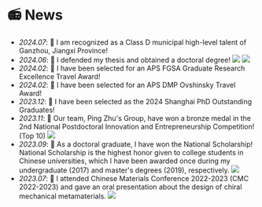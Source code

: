 # 📻 News
- *2024.07*: 🎉 I am recognized as a Class D municipal high-level talent of Ganzhou, Jiangxi Province! 
- *2024.06*: 🎉 I defended my thesis and obtained a doctoral degree! [![](https://img.shields.io/badge/Photo-red)](./images/PhD1.png) [![](https://img.shields.io/badge/Photo-red)](./images/PhD2.png)
- *2024.02*: 🎉 I have been selected for an APS FGSA Graduate Research Excellence Travel Award!
- *2024.02*: 🎉 I have been selected for an APS DMP Ovshinsky Travel Award!
- *2023.12*: 🎉 I have been selected as the 2024 Shanghai PhD Outstanding Graduates!
- *2023.11*: 🎉 Our team, Ping Zhu's Group, have won a bronze medal in the 2nd National Postdoctoral Innovation and Entrepreneurship Competition! (Top 10) [![](https://img.shields.io/badge/Link-red)](https://me.sjtu.edu.cn/news/134345.html)
- *2023.09*: 🎉 As a doctoral graduate, I have won the National Scholarship! National Scholarship is the highest honor given to college students in Chinese universities, which I have been awarded once during my undergraduate (2017) and master's degrees (2019), respectively. [![](https://img.shields.io/badge/Photo-red)](./images/NEWS.png)
- *2023.07*: 🎉 I attended Chinese Materials Conference 2022-2023  (CMC 2022-2023) and gave an oral presentation about the design of chiral mechanical metamaterials. [![](https://img.shields.io/badge/Photo-red)](./images/CMC.png)